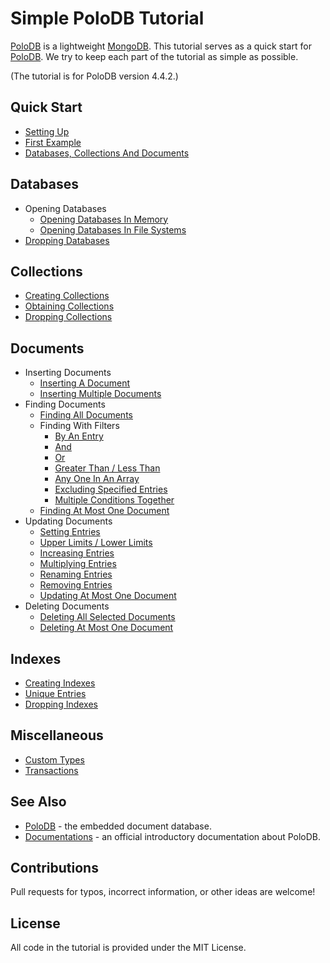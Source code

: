 # Simple PoloDB Tutorial

[PoloDB](https://github.com/PoloDB/PoloDB) is a lightweight [MongoDB](https://www.mongodb.com/).
This tutorial serves as a quick start for [PoloDB](https://github.com/PoloDB/PoloDB).
We try to keep each part of the tutorial as simple as possible.

(The tutorial is for PoloDB version 4.4.2.)

## Quick Start

* [Setting Up](./tutorial/setting_up.md)
* [First Example](./tutorial/first_example.md)
* [Databases, Collections And Documents](./tutorial/databases_collections_and_documents.md)

## Databases

* Opening Databases
  * [Opening Databases In Memory](./tutorial/opening_databases_in_memory.md)
  * [Opening Databases In File Systems](./tutorial/opening_databases_in_file_systems.md)
* [Dropping Databases](./tutorial/dropping_databases.md)

## Collections

* [Creating Collections](./tutorial/creating_collections.md)
* [Obtaining Collections](./tutorial/obtaining_collections.md)
* [Dropping Collections](./tutorial/dropping_collections.md)

## Documents

* Inserting Documents
  * [Inserting A Document](./tutorial/inserting_a_document.md)
  * [Inserting Multiple Documents](./tutorial/inserting_multiple_documents.md)
* Finding Documents
  * [Finding All Documents](./tutorial/finding_all_documents.md)
  * Finding With Filters
    * [By An Entry](./tutorial/by_an_entry.md)
    * [And](./tutorial/and.md)
    * [Or](./tutorial/or.md)
    <!-- * Not Equal -->
    <!-- $ne does not work -->
    * [Greater Than / Less Than](./tutorial/greater_than_less_than.md)
    * [Any One In An Array](./tutorial/any_one_in_an_array.md)
    <!-- $nin does not work -->
    <!-- * Regular Expressions -->
    <!-- $regex does not work -->
    <!-- find(doc! {"Name": {"$regex": Regex { pattern: "a".into(), options: "i".into() }}}) -->
    * [Excluding Specified Entries](./tutorial/excluding_specified_entries.md)
    * [Multiple Conditions Together](./tutorial/multiple_conditions_together.md)
  * [Finding At Most One Document](./tutorial/finding_at_most_one_document.md)
* Updating Documents
  * [Setting Entries](./tutorial/setting_entries.md)
  * [Upper Limits / Lower Limits](./tutorial/upper_limits_lower_limits.md)
  * [Increasing Entries](./tutorial/increasing_entries.md)
  * [Multiplying Entries](./tutorial/multiplying_entries.md)
  * [Renaming Entries](./tutorial/renaming_entries.md)
  * [Removing Entries](./tutorial/removing_entries.md)
  * [Updating At Most One Document](./tutorial/updating_at_most_one_document.md)
* Deleting Documents
  * [Deleting All Selected Documents](./tutorial/deleting_all_selected_documents.md)
  * [Deleting At Most One Document](./tutorial/deleting_at_most_one_document.md)

## Indexes

* [Creating Indexes](./tutorial/creating_indexes.md)
* [Unique Entries](./tutorial/unique_entries.md)
* [Dropping Indexes](./tutorial/dropping_indexes.md)

## Miscellaneous

* [Custom Types](./tutorial/custom_types.md)
* [Transactions](./tutorial/transactions.md)

## See Also

* [PoloDB](https://github.com/PoloDB/PoloDB) - the embedded document database.
* [Documentations](https://www.polodb.org/docs) - an official introductory documentation about PoloDB.

## Contributions

Pull requests for typos, incorrect information, or other ideas are welcome!

## License

All code in the tutorial is provided under the MIT License.
